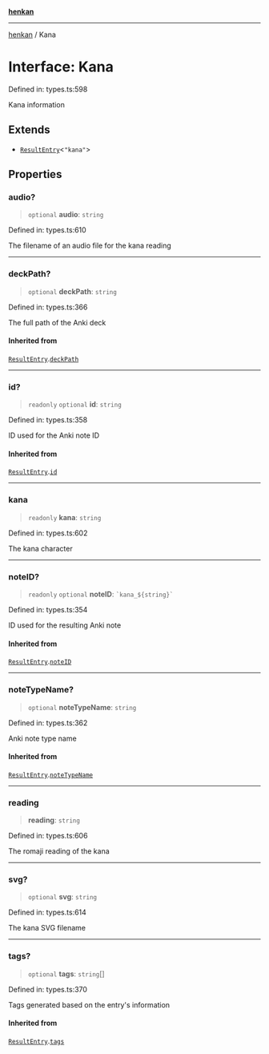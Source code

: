 [**henkan**](../README.md)

***

[henkan](../README.md) / Kana

# Interface: Kana

Defined in: types.ts:598

Kana information

## Extends

- [`ResultEntry`](ResultEntry.md)\<`"kana"`\>

## Properties

### audio?

> `optional` **audio**: `string`

Defined in: types.ts:610

The filename of an audio file for the kana reading

***

### deckPath?

> `optional` **deckPath**: `string`

Defined in: types.ts:366

The full path of the Anki deck

#### Inherited from

[`ResultEntry`](ResultEntry.md).[`deckPath`](ResultEntry.md#deckpath)

***

### id?

> `readonly` `optional` **id**: `string`

Defined in: types.ts:358

ID used for the Anki note ID

#### Inherited from

[`ResultEntry`](ResultEntry.md).[`id`](ResultEntry.md#id)

***

### kana

> `readonly` **kana**: `string`

Defined in: types.ts:602

The kana character

***

### noteID?

> `readonly` `optional` **noteID**: `` `kana_${string}` ``

Defined in: types.ts:354

ID used for the resulting Anki note

#### Inherited from

[`ResultEntry`](ResultEntry.md).[`noteID`](ResultEntry.md#noteid)

***

### noteTypeName?

> `optional` **noteTypeName**: `string`

Defined in: types.ts:362

Anki note type name

#### Inherited from

[`ResultEntry`](ResultEntry.md).[`noteTypeName`](ResultEntry.md#notetypename)

***

### reading

> **reading**: `string`

Defined in: types.ts:606

The romaji reading of the kana

***

### svg?

> `optional` **svg**: `string`

Defined in: types.ts:614

The kana SVG filename

***

### tags?

> `optional` **tags**: `string`[]

Defined in: types.ts:370

Tags generated based on the entry's information

#### Inherited from

[`ResultEntry`](ResultEntry.md).[`tags`](ResultEntry.md#tags)
